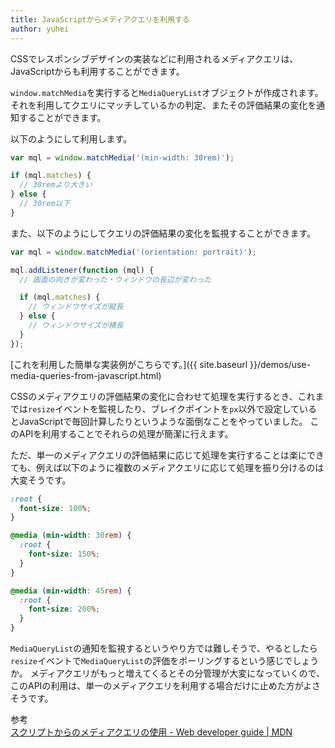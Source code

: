 ```yaml
---
title: JavaScriptからメディアクエリを利用する
author: yuhei
---
```

CSSでレスポンシブデザインの実装などに利用されるメディアクエリは、JavaScriptからも利用することができます。

<!-- more -->

`window.matchMedia`を実行すると`MediaQueryList`オブジェクトが作成されます。
それを利用してクエリにマッチしているかの判定、またその評価結果の変化を通知することができます。

以下のようにして利用します。

```javascript
var mql = window.matchMedia('(min-width: 30rem)');

if (mql.matches) {
  // 30remより大きい
} else {
  // 30rem以下
}
```

また、以下のようにしてクエリの評価結果の変化を監視することができます。

```javascript
var mql = window.matchMedia('(orientation: portrait)');

mql.addListener(function (mql) {
  // 画面の向きが変わった・ウィンドウの長辺が変わった

  if (mql.matches) {
    // ウィンドウサイズが縦長
  } else {
    // ウィンドウサイズが横長
  }
});
```

[これを利用した簡単な実装例がこちらです。]({{ site.baseurl }}/demos/use-media-queries-from-javascript.html)

CSSのメディアクエリの評価結果の変化に合わせて処理を実行するとき、これまでは`resize`イベントを監視したり、ブレイクポイントを`px`以外で設定しているとJavaScriptで毎回計算したりというような面倒なことをやっていました。
このAPIを利用することでそれらの処理が簡潔に行えます。

ただ、単一のメディアクエリの評価結果に応じて処理を実行することは楽にできても、例えば以下のように複数のメディアクエリに応じて処理を振り分けるのは大変そうです。

```css
:root {
  font-size: 100%;
}

@media (min-width: 30rem) {
  :root {
    font-size: 150%;
  }
}

@media (min-width: 45rem) {
  :root {
    font-size: 200%;
  }
}
```

`MediaQueryList`の通知を監視するというやり方では難しそうで、やるとしたら`resize`イベントで`MediaQueryList`の評価をポーリングするという感じでしょうか。
メディアクエリがもっと増えてくるとその分管理が大変になっていくので、このAPIの利用は、単一のメディアクエリを利用する場合だけに止めた方がよさそうです。

参考  
[スクリプトからのメディアクエリの使用 - Web developer guide | MDN](https://developer.mozilla.org/ja/docs/Web/Guide/CSS/Testing_media_queries)

